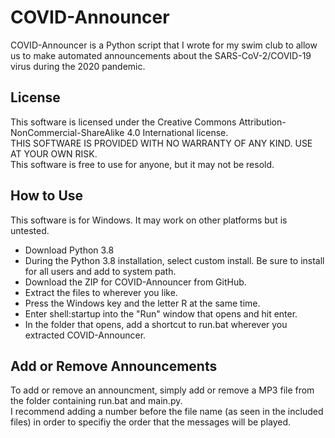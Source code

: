 ﻿# COVID-Announcer
COVID-Announcer is a Python script that I wrote for my swim club to allow us to make automated announcements about the SARS-CoV-2/COVID-19 virus during the 2020 pandemic.  

## License
This software is licensed under the Creative Commons Attribution-NonCommercial-ShareAlike 4.0 International license.  
THIS SOFTWARE IS PROVIDED WITH NO WARRANTY OF ANY KIND. USE AT YOUR OWN RISK.  
This software is free to use for anyone, but it may not be resold.  

## How to Use
This software is for Windows. It may work on other platforms but is untested.  
* Download Python 3.8
* During the Python 3.8 installation, select custom install. Be sure to install for all users and add to system path.
* Download the ZIP for COVID-Announcer from GitHub.
* Extract the files to wherever you like.
* Press the Windows key and the letter R at the same time.
* Enter shell:startup into the "Run" window that opens and hit enter.
* In the folder that opens, add a shortcut to run.bat wherever you extracted COVID-Announcer.

## Add or Remove Announcements
To add or remove an announcment, simply add or remove a MP3 file from the folder containing run.bat and main.py.  
I recommend adding a number before the file name (as seen in the included files) in order to specifiy the order that the messages will be played.

